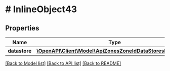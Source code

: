 # # InlineObject43

## Properties

Name | Type | Description | Notes
------------ | ------------- | ------------- | -------------
**datastore** | [**\OpenAPI\Client\Model\ApiZonesZoneIdDataStoresIdDatastore**](ApiZonesZoneIdDataStoresIdDatastore.md) |  |

[[Back to Model list]](../../README.md#models) [[Back to API list]](../../README.md#endpoints) [[Back to README]](../../README.md)
